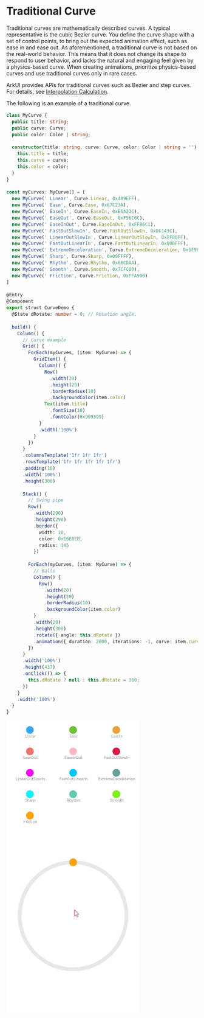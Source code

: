 # Traditional Curve

Traditional curves are mathematically described curves. A typical representative is the cubic Bezier curve. You define the curve shape with a set of control points, to bring out the expected animation effect, such as ease in and ease out. As aforementioned, a traditional curve is not based on the real-world behavior. This means that it does not change its shape to respond to user behavior, and lacks the natural and engaging feel given by a physics-based curve. When creating animations, prioritize physics-based curves and use traditional curves only in rare cases.


ArkUI provides APIs for traditional curves such as Bezier and step curves. For details, see [Interpolation Calculation](../reference/apis/js-apis-curve.md).


The following is an example of a traditional curve.



```ts
class MyCurve {
  public title: string;
  public curve: Curve;
  public color: Color | string;

  constructor(title: string, curve: Curve, color: Color | string = '') {
    this.title = title;
    this.curve = curve;
    this.color = color;
  }
}

const myCurves: MyCurve[] = [
  new MyCurve(' Linear', Curve.Linear, 0x409EFF),
  new MyCurve(' Ease', Curve.Ease, 0x67C23A),
  new MyCurve(' EaseIn', Curve.EaseIn, 0xE6A23C),
  new MyCurve(' EaseOut', Curve.EaseOut, 0xF56C6C),
  new MyCurve(' EaseInOut', Curve.EaseInOut, 0xFFB6C1),
  new MyCurve(' FastOutSlowIn', Curve.FastOutSlowIn, 0xDC143C),
  new MyCurve(' LinearOutSlowIn', Curve.LinearOutSlowIn, 0xFF00FF),
  new MyCurve(' FastOutLinearIn', Curve.FastOutLinearIn, 0x00BFFF),
  new MyCurve(' ExtremeDeceleration', Curve.ExtremeDeceleration, 0x5F9EA0),
  new MyCurve(' Sharp', Curve.Sharp, 0x00FFFF),
  new MyCurve(' Rhythm', Curve.Rhythm, 0x66CDAA),
  new MyCurve(' Smooth', Curve.Smooth, 0x7CFC00),
  new MyCurve(' Friction', Curve.Friction, 0xFFA500)
]

@Entry
@Component
export struct CurveDemo {
  @State dRotate: number = 0; // Rotation angle.

  build() {
    Column() {
      // Curve example
      Grid() {
        ForEach(myCurves, (item: MyCurve) => {
          GridItem() {
            Column() {
              Row()
                .width(20)
                .height(20)
                .borderRadius(10)
                .backgroundColor(item.color)
              Text(item.title)
                .fontSize(10)
                .fontColor(0x909399)
            }
            .width('100%')
          }
        })
      }
      .columnsTemplate('1fr 1fr 1fr')
      .rowsTemplate('1fr 1fr 1fr 1fr 1fr')
      .padding(10)
      .width('100%')
      .height(300)

      Stack() {
        // Swing pipe
        Row()
          .width(290)
          .height(290)
          .border({
            width: 10,
            color: 0xE6E8EB,
            radius: 145
          })

        ForEach(myCurves, (item: MyCurve) => {
          // Balls
          Column() {
            Row()
              .width(20)
              .height(20)
              .borderRadius(10)
              .backgroundColor(item.color)
          }
          .width(20)
          .height(300)
          .rotate({ angle: this.dRotate })
          .animation({ duration: 2000, iterations: -1, curve: item.curve, delay: 100 })
        })
      }
      .width('100%')
      .height(437)
      .onClick(() => {
        this.dRotate ? null : this.dRotate = 360;
      })
    }
    .width('100%')
  }
}
```


![en-us_image_0000001641260233](figures/en-us_image_0000001641260233.gif)

